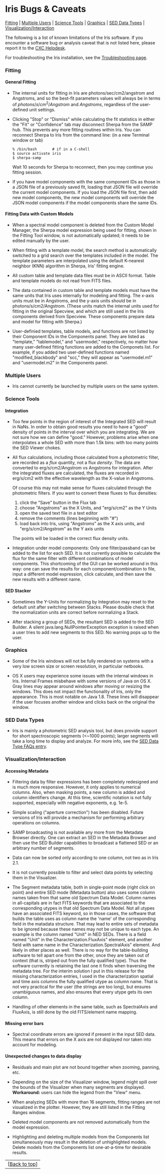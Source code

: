 # Iris Bugs & Caveats

[Fitting](#fit) | [Multiple Users](#multiple_users) | [Science Tools](#sci_tools) | [Graphics](#graphics) | [SED Data Types](#sed_data) | [Visualization/Interaction](#visuals)

The following is a list of known limitations of the Iris software. If you encounter a software bug or analysis caveat that is not listed here, please report it to the [CXC Helpdesk][helpdesk].

For troubleshooting the Iris installation, see the [Troubleshooting page][download_trouble].

### <a name="fit"></a> Fitting

#### General Fitting

  * The internal units for fitting in Iris are photons/sec/cm2/angstrom and Angstroms, and so the best-fit parameters values will always be in terms of $photons/s/cm^{2}/Angstrom$ and $Angstroms$, regardless of the user-defined unit settings. 

  * Clicking "Stop" or "Dismiss" while calculating the fit statistics in either the "Fit" or "Confidence" tab may disconnect Sherpa from the SAMP hub. This prevents any more fitting routines within Iris. You can reconnect Sherpa to Iris from the command line:
(in a new Terminal window or tab)

		% /bin/bash       # if in a C-shell
		$ source activate iris
		$ sherpa-samp
  
    Wait 10 seconds for Sherpa to reconnect, then you may continue you fitting session. 

  * If you have model components with the same component IDs as those in a JSON file of a previously saved fit, loading that JSON file will override the current model components. If you load the JSON file first, then add new model components, the new model components will override the JSON model components if the model components share the same IDs.

#### Fitting Data with Custom Models

  * When a spectral model component is deleted from the Custom Model Manager, the Sherpa model expression being used for fitting, shown in the Fitting Tool window, is not automatically updated; it needs to be edited manually by the user. 

  * When fitting with a template model, the search method is automatically switched to a grid search over the templates included in the model. The template parameters are interpolated using the default K-nearest neighbor (KNN) algorithm in Sherpa, Iris' fitting engine. 

  * All custom table and template data files must be in ASCII format. Table and template models do not read from FITS files.

  * The data contained in custom table and template models must have the same units that Iris uses internally for modeling and fitting. The x-axis units must be in Angstroms, and the y-axis units should be in photons/s/cm2/Angstrom. (These units match the internal units used for fitting in the original Specview, and which are still used in the Iris components derived from Specview. These components prepare data and model for fitting with Sherpa.)

  * User-definied templates, table models, and functions are not listed by their Component IDs in the Components panel. They are listed as "template," "tablemodel," and "usermodel," respectively, no matter how many user-defined fitting functions are added to the Componets list. For example, if you added two user-defined functions named "modified_blackbody" and "scc," they will appear as "usermodel.m1" and "usermodel.m2" in the Components panel.

### <a name="multiple_users"></a> Multiple Users

  * Iris cannot currently be launched by multiple users on the same system.

### <a name="sci_tools"></a> Science Tools

#### Integration

  * Too few points in the region of interest of the Integrated SED will result in NaNs. In order to obtain good results you need to have a "good" density of points in the interval over which you are integrating. We are not sure how we can define "good." However, problems arise when one interpolates a whole SED with more than 1.5k bins: with too many points the SED Viewer chokes. 

  * All flux calculations, including those calculated from a photometric filter, are recorded as a *flux* quantity, not a flux *density*. The data are converted to erg/s/cm2/Angstrom vs Angstroms for integration. After the integrated fluxes are calculated, the fluxes are recorded in erg/s/cm2 with the effective wavelength as the X-value in Angstroms.
    
    Of course this may not make sense for fluxes calculated through the photometric filters.  If you want to convert these fluxes to flux densities:
    
    1. click the "Save" button in the Flux tab
    2. choose "Angstroms" as the X Units, and "erg/s/cm2" as the Y Units
    3. open the saved text file in a text editor
    4. remove the comments (lines beginning with "#")
    5. load back into Iris, using "Angstroms" as the X axis units, and 
       "erg/s/cm2/Angstrom" as the Y axis units
    
    The points will be loaded in the correct flux density units.

  * Integration under model components: Only one filter/passband can be added to the list for each SED. It is not currently possible to calculate the flux for the same filter with different combinations of model components. This shortcoming of the GUI can be worked around in this way: one can save the results for each component/combination to file, input a different model expression, click calculate, and then save the new results with a different name.

#### SED Stacker 

  * Sometimes the Y-Units for normalizing by Integration may reset to the default unit after switching between Stacks. Please double check that the normalization units are correct before normalizing a Stack.
  
  * After stacking a group of SEDs, the resultant SED is added to the SED Builder. A silent java.lang.NullPointerException exception is raised when a user tries to add new segments to this SED. No warning pops up to the user.

### <a name="graphics"></a> Graphics

  * Some of the Iris windows will not be fully rendered on systems with a very low screen size or screen resolution, in particular netbooks. 

  * OS X users may experience some issues with the internal windows in Iris. Internal Frames misbehave with some versions of Java on OS X. Gray lines may appear around windows after moving or resizing the windows. This does not impact the functionality of Iris, only the appearance. This is most notable on Java 1.8. These lines will disappear if the user focuses another window and clicks back on the original the window.

### <a name="sed_data"></a> SED Data Types

  * Iris is mainly a photometric SED analysis tool, but does provide support for short spectroscopic segments (<~1000 points); larger segments will take a long time to display and analyze. For more info, see the [SED Data Type FAQs entry][faq_sed].

### <a name="visuals"></a> Visualization/Interaction

#### Accessing Metadata

  * Filtering data by filter expressions has been completely redesigned and is much more responsive. However, it only applies to numerical columns. Also, when masking points, a new column is added and column identifiers change. At this time, scientific notation is not fully supported, especially with negative exponents, e.g. 1e-5.

  * Simple scaling ("aperture correction") has been disabled. Future versions of Iris will provide a mechanism for performing arbitrary operations on columns.
  
  * SAMP broadcasting is not available any more from the Metadata Browser directly. One can extract an SED in the Metadata Browser and then use the SED Builder capabilities to broadcast a flattened SED or an arbitrary number of segments.

  * Data can now be sorted only according to one column, not two as in Iris 2.1.

  * It is not currently possible to filter and select data points by selecting them in the Visualizer.

  * The Segment metadata table, both in single-point mode (right click on point) and entire SED mode (Metadata button) also uses some column names taken from that same old Spectrum Data Model. Column names in all-capitals are in fact FITS keywords that are associated to the corresponding utypes in that old Spectrum Data Model. Not all utypes have an associated FITS keyword, so in those cases, the software that builds the table uses as column name the 'name' of the corresponding field in the matadata structure. That may lead to entire sets of metadata to be ignored because these names may not be unique to each type. An example is the column named "Unit" in NED SEDs. There is a field named "Unit" in the Characterization.FluxAxis" element, and another field with same name in the Characterization.SpectralAxis" element. And likely in other places as well. There is no way for the table-building software to tell apart one from the other, once they are taken out of context (that is, striped out from the fully qualified type). Thus the software currently is retaining the last one it finds when traversing the metadata tree. For the interim solution I put in this release for the missing characterization entries, I used in the characterization spatial and time axis columns the fully qualified utype as column name. That is not very practical for the user (the strings are too long), but ensures unambiguous names, and also ensures that every utype gets its own column. 

  * Handling of other elements in the same table, such as SpectralAxis and FluxAxis, is still done by the old FITS/element name mapping. 

#### Missing error bars 

  * Spectral coordinate errors are ignored if present in the input SED data. This means that errors on the X axis are not displayed nor taken into account for modeling.

#### Unexpected changes to data display

  * Residuals and main plot are not bound together when zooming, panning, etc.

  * Depending on the size of the Visualizer window, legend might spill over the bounds of the Visualizer when many segments are displayed. 
    **Workaround:** users can hide the legend from the "View" menu.
  
  * When analyzing SEDs with more than 16 segments, fitting ranges are not visualized in the plotter. However, they are still listed in the Fitting Ranges window.

  * Deleted model components are not removed automatically from the model expression. 

  * Highlighting and deleting multiple models from the Components list simultaneously may result in the deletion of unhighlighted models. Delete models from the Components list one-at-a-time for desirable results. 

|   |
|--:|
|[[Back to top][top]]|

<!-- extra links -->
[faq_sed]:			../faq/sed.html "FAQ SED Data Type"

<!-- threads -->
[sedstacker]: 		../threads/science/sedstacker/index.html "SED Stacker"
[science]: 			../threads/science/index.html "Shift, Interpolate, and Integrate"
[entry]: 			../threads/entry/index.html "Loading SED Data into Iris"
[fit]: 				../threads/fit/index.html "Modeling and Fiting SED Data"
[importer]: 		../threads/importer/index.html "Building and Managing SEDs"
[plot]: 			../threads/plot/index.html "Visualizing SED Data"
[analysis]: 		../threads/analysis/index.html "Analyzing SED Data in Iris"
[save]: 			../threads/save/index.html "Saving SED Data"
[sdk]: 				../threads/sdk/index.html "Developing Plugins: the Iris Software Development Kit"
[plugin_manager]: 	../threads/plugin_manager/index.html "Plugin Manager"

<!-- reference files -->
[download]: 		../download/index.html "Download and Installation"
[smoke_test]: 		../download/smoke_tests.html "Smoke Test"
[macosx105]:		../download/macosx_test.html "Mac OS X 10.5 Download Instructions"
[download_trouble]: ../bugs/smoke.html
[supported_files]: 	../references/importer_files.html
[models]: 			../references/models.html
[faq]: 				../faq/index.html "FAQs"
[releasenotes]: 	../releasenotes/index.html "Release Notes"
[publications]: 	../publications/index.html "Iris Publications"
[bugs]: 			../bugs/index.html "Bugs and Caveats"

<!-- CXC links -->
[helpdesk]:			/helpdesk/ "CXC HelpDesk"
[sao]:				http://cfa.harvard.edu/sao "Smithsonian Astrophysical Observatory"
[cxc]:				/ "Chandra X-Ray Observatory"
[sherpa]:			/sherpa/ "Sherpa"

<!-- Navigation -->
[toc]:				#toc
[top]:      		#top